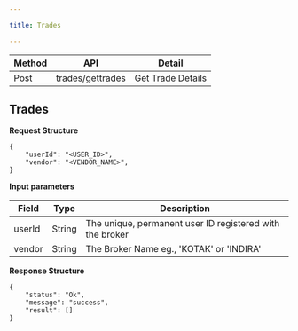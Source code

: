 ```yaml
---

title: Trades

---
```



|Method	     |API   	|Detail             |
|------------|----------|------------------ |
| Post|trades/gettrades | Get Trade Details  |

## Trades

__Request Structure__ 

```
{
    "userId": "<USER_ID>",
    "vendor": "<VENDOR_NAME>",
}

```

__Input parameters__


|Field	| Type	|Description|
|-------|-------------------|------------------------|
|userId	|String	|The unique, permanent user ID registered with the broker           |
|vendor	|String	|The Broker Name eg., 'KOTAK' or 'INDIRA'           |


__Response Structure__

```
{
    "status": "Ok",
    "message": "success",
    "result": []
}
```

<!-- __parameters__


|Field	| Type	|Description|
|-------|-------------------|-------------------------------| -->
 
 